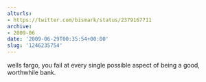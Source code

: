 ```yaml
---
alturls:
- https://twitter.com/bismark/status/2379167711
archive:
- 2009-06
date: '2009-06-29T00:35:54+00:00'
slug: '1246235754'
---
```


wells fargo, you fail at every single possible aspect of being a good, worthwhile bank.

